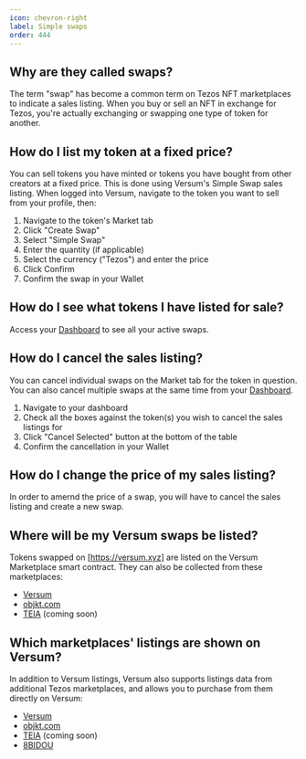 ```yaml
---
icon: chevron-right
label: Simple swaps
order: 444
---
```


## Why are they called swaps?

The term "swap" has become a common term on Tezos NFT marketplaces to indicate a sales listing. When you buy or sell an NFT in exchange for Tezos, you're actually exchanging or swapping one type of token for another.


## How do I list my token at a fixed price?

You can sell tokens you have minted or tokens you have bought from other creators at a fixed price. This is done using Versum's Simple Swap sales listing. When logged into Versum, navigate to the token you want to sell from your profile, then: 

1. Navigate to the token's Market tab
2. Click "Create Swap"
3. Select "Simple Swap"
4. Enter the quantity (if applicable)
5. Select the currency ("Tezos") and enter the price
6. Click Confirm
7. Confirm the swap in your Wallet


## How do I see what tokens I have listed for sale?

Access your [Dashboard](https://versum.xyz/dashboard/swaps) to see all your active swaps.


## How do I cancel the sales listing?

You can cancel individual swaps on the Market tab for the token in question. You can also cancel multiple swaps at the same time from your [Dashboard](https://versum.xyz/dashboard/swaps). 

1. Navigate to your dashboard
2. Check all the boxes against the token(s) you wish to cancel the sales listings for
3. Click "Cancel Selected" button at the bottom of the table
4. Confirm the cancellation in your Wallet


## How do I change the price of my sales listing?

In order to amernd the price of a swap, you will have to cancel the sales listing and create a new swap.


## Where will be my Versum swaps be listed?

Tokens swapped on [https://versum.xyz] are listed on the Versum Marketplace smart contract. They can also be collected from these marketplaces:

* [Versum](https://versum.xyz)
* [objkt.com](https://objkt.com)
* [TEIA](https://teia.art/) (coming soon)


## Which marketplaces' listings are shown on Versum?

In addition to Versum listings, Versum also supports listings data from additional Tezos marketplaces, and allows you to purchase from them directly on Versum:

* [Versum](https://versum.xyz)
* [objkt.com](https://objkt.com)
* [TEIA](https://teia.art/) (coming soon)
* [8BIDOU](https://www.8bidou.com/)